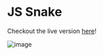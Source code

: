 # JS Snake
Checkout the live version [here](https://js-snake.netlify.com/)!

![image](https://user-images.githubusercontent.com/30561347/37727993-854d51a6-2d0f-11e8-9b82-126dbcb9ce23.png)
